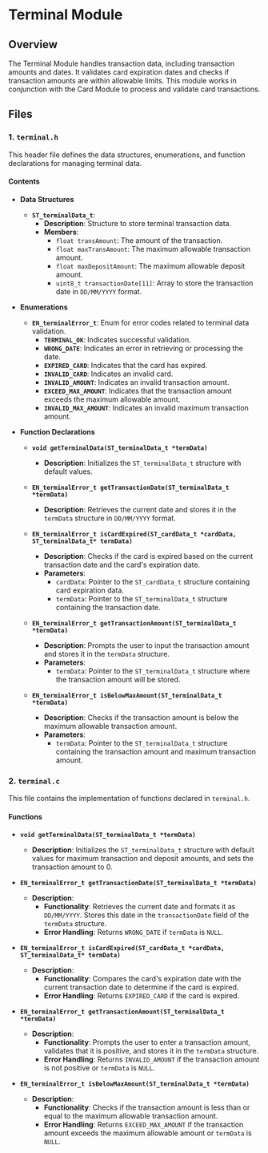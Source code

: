# Terminal Module

## Overview

The Terminal Module handles transaction data, including transaction amounts and dates. It validates card expiration dates and checks if transaction amounts are within allowable limits. This module works in conjunction with the Card Module to process and validate card transactions.

## Files

### 1. `terminal.h`

This header file defines the data structures, enumerations, and function declarations for managing terminal data.

#### Contents

- **Data Structures**
  - **`ST_terminalData_t`**: 
    - **Description**: Structure to store terminal transaction data.
    - **Members**:
      - `float transAmount`: The amount of the transaction.
      - `float maxTransAmount`: The maximum allowable transaction amount.
      - `float maxDepositAmount`: The maximum allowable deposit amount.
      - `uint8_t transactionDate[11]`: Array to store the transaction date in `DD/MM/YYYY` format.

- **Enumerations**
  - **`EN_terminalError_t`**: Enum for error codes related to terminal data validation.
    - **`TERMINAL_OK`**: Indicates successful validation.
    - **`WRONG_DATE`**: Indicates an error in retrieving or processing the date.
    - **`EXPIRED_CARD`**: Indicates that the card has expired.
    - **`INVALID_CARD`**: Indicates an invalid card.
    - **`INVALID_AMOUNT`**: Indicates an invalid transaction amount.
    - **`EXCEED_MAX_AMOUNT`**: Indicates that the transaction amount exceeds the maximum allowable amount.
    - **`INVALID_MAX_AMOUNT`**: Indicates an invalid maximum transaction amount.

- **Function Declarations**
  - **`void getTerminalData(ST_terminalData_t *termData)`**
    - **Description**: Initializes the `ST_terminalData_t` structure with default values.

  - **`EN_terminalError_t getTransactionDate(ST_terminalData_t *termData)`**
    - **Description**: Retrieves the current date and stores it in the `termData` structure in `DD/MM/YYYY` format.

  - **`EN_terminalError_t isCardExpired(ST_cardData_t *cardData, ST_terminalData_t* termData)`**
    - **Description**: Checks if the card is expired based on the current transaction date and the card's expiration date.
    - **Parameters**:
      - `cardData`: Pointer to the `ST_cardData_t` structure containing card expiration data.
      - `termData`: Pointer to the `ST_terminalData_t` structure containing the transaction date.

  - **`EN_terminalError_t getTransactionAmount(ST_terminalData_t *termData)`**
    - **Description**: Prompts the user to input the transaction amount and stores it in the `termData` structure.
    - **Parameters**:
      - `termData`: Pointer to the `ST_terminalData_t` structure where the transaction amount will be stored.

  - **`EN_terminalError_t isBelowMaxAmount(ST_terminalData_t *termData)`**
    - **Description**: Checks if the transaction amount is below the maximum allowable transaction amount.
    - **Parameters**:
      - `termData`: Pointer to the `ST_terminalData_t` structure containing the transaction amount and maximum transaction amount.

### 2. `terminal.c`

This file contains the implementation of functions declared in `terminal.h`.

#### Functions

- **`void getTerminalData(ST_terminalData_t *termData)`**
  - **Description**: Initializes the `ST_terminalData_t` structure with default values for maximum transaction and deposit amounts, and sets the transaction amount to 0.

- **`EN_terminalError_t getTransactionDate(ST_terminalData_t *termData)`**
  - **Description**: 
    - **Functionality**: Retrieves the current date and formats it as `DD/MM/YYYY`. Stores this date in the `transactionDate` field of the `termData` structure.
    - **Error Handling**: Returns `WRONG_DATE` if `termData` is `NULL`.

- **`EN_terminalError_t isCardExpired(ST_cardData_t *cardData, ST_terminalData_t* termData)`**
  - **Description**: 
    - **Functionality**: Compares the card's expiration date with the current transaction date to determine if the card is expired.
    - **Error Handling**: Returns `EXPIRED_CARD` if the card is expired.

- **`EN_terminalError_t getTransactionAmount(ST_terminalData_t *termData)`**
  - **Description**: 
    - **Functionality**: Prompts the user to enter a transaction amount, validates that it is positive, and stores it in the `termData` structure.
    - **Error Handling**: Returns `INVALID_AMOUNT` if the transaction amount is not positive or `termData` is `NULL`.

- **`EN_terminalError_t isBelowMaxAmount(ST_terminalData_t *termData)`**
  - **Description**: 
    - **Functionality**: Checks if the transaction amount is less than or equal to the maximum allowable transaction amount.
    - **Error Handling**: Returns `EXCEED_MAX_AMOUNT` if the transaction amount exceeds the maximum allowable amount or `termData` is `NULL`.
